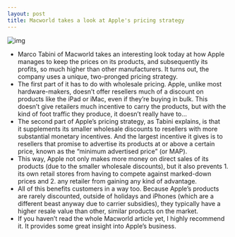 ```yaml
---
layout: post
title: Macworld takes a look at Apple's pricing strategy
---
```

![img](http://media.idownloadblog.com/wp-content/uploads/2012/10/iPhone-5-in-Apple-Store.jpg)
* Marco Tabini of Macworld takes an interesting look today at how Apple manages to keep the prices on its products, and subsequently its profits, so much higher than other manufacturers. It turns out, the company uses a unique, two-pronged pricing strategy.
* The first part of it has to do with wholesale pricing. Apple, unlike most hardware-makers, doesn’t offer resellers much of a discount on products like the iPad or iMac, even if they’re buying in bulk. This doesn’t give retailers much incentive to carry the products, but with the kind of foot traffic they produce, it doesn’t really have to…
* The second part of Apple’s pricing strategy, as Tabini explains, is that it supplements its smaller wholesale discounts to resellers with more substantial monetary incentives. And the largest incentive it gives is to resellers that promise to advertise its products at or above a certain price, known as the “minimum advertised price” (or MAP).
* This way, Apple not only makes more money on direct sales of its products (due to the smaller wholesale discounts), but it also prevents 1. its own retail stores from having to compete against marked-down prices and 2. any retailer from gaining any kind of advantage.
* All of this benefits customers in a way too. Because Apple’s products are rarely discounted, outside of holidays and iPhones (which are a different beast anyway due to carrier subsidies), they typically have a higher resale value than other, similar products on the market.
* If you haven’t read the whole Macworld article yet, I highly recommend it. It provides some great insight into Apple’s business.

